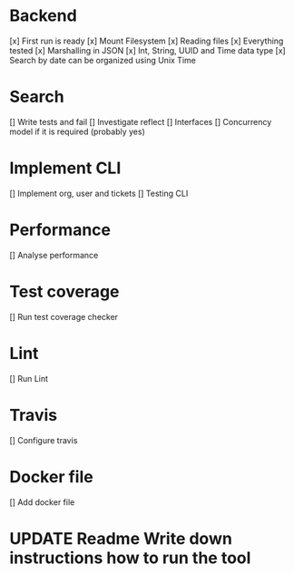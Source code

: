 # Backend
[x] First run is ready
[x] Mount Filesystem
[x] Reading files
[x] Everything tested
[x] Marshalling in JSON
[x] Int, String, UUID and Time data type
[x] Search by date can be organized using Unix Time


# Search
[] Write tests and fail
[] Investigate reflect
[] Interfaces
[] Concurrency model if it is required (probably yes)

# Implement CLI
[] Implement org, user and tickets
[] Testing CLI

# Performance
[] Analyse performance

# Test coverage
[] Run test coverage checker

# Lint
[] Run Lint

# Travis
[] Configure travis

# Docker file
[] Add docker file

# UPDATE Readme Write down instructions how to run the tool
